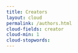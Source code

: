 ```yaml
---
title: Creators
layout: cloud
permalink: /authors.html
cloud-fields: creator
cloud-min: 1
cloud-stopwords:
---
```

